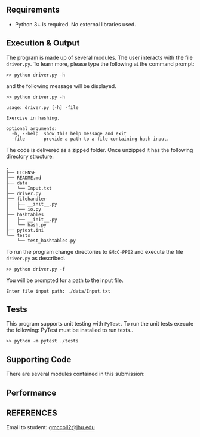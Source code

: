 
## Requirements

  * Python 3+ is required. No external libraries used.

## Execution & Output

The program is made up of several modules. The user interacts with the file `driver.py`. To learn more, please type the following at the command prompt: 

```
>> python driver.py -h
```

and the following message will be displayed.

```
>> python driver.py -h

usage: driver.py [-h] -file

Exercise in hashing.

optional arguments:
  -h, --help  show this help message and exit
  -file       provide a path to a file containing hash input.
```

The code is delivered as a zipped folder. Once unzipped it has the following directory structure:

```
.
├── LICENSE
├── README.md
├── data
│   └── Input.txt
├── driver.py
├── filehandler
│   ├── __init__.py
│   └── io.py
├── hashtables
│   ├── __init__.py
│   └── hash.py
├── pytest.ini
└── tests
    └── test_hashtables.py
```
To run the program change directories to `GMcC-PP02` and execute the file `driver.py` as described. 

```
>> python driver.py -f
```

You will be prompted for a path to the input file.

```
Enter file input path: ./data/Input.txt
```

## Tests
This program supports unit testing with `PyTest`. To run the unit tests execute the following: PyTest must be installed to run tests..

```
>> python -m pytest ./tests
```

## Supporting Code

There are several modules contained in this submission:

## Performance

## REFERENCES

 Email to student: gmccoll2@jhu.edu